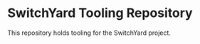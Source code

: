 SwitchYard Tooling Repository
=============================
This repository holds tooling for the SwitchYard project.

